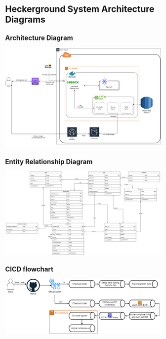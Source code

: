 # Heckerground System Architecture Diagrams

## Architecture Diagram
![Architecture Diagram](Arch%20diagram.png?raw=true)

## Entity Relationship Diagram
![ER Diagram](ER%20diagram.png?raw=true)

## CICD flowchart
![ER Diagram](cicd.png?raw=true)
